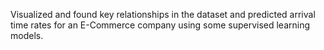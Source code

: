 Visualized and found key relationships in the dataset and predicted arrival time rates for an E-Commerce company using some supervised learning models.
